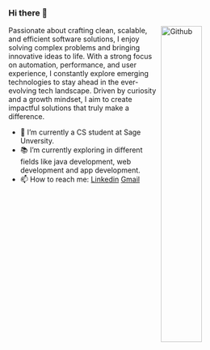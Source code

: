 ### Hi there 👋
 <img width="40%" align="right" alt="Github" src="https://i.ibb.co/z8Qqf9W/sapiens.png"/>
 <!--<img width="45%" align="right" alt="Github" src="https://i.ibb.co/0X4XqkM/man-works-computer-illustration-333239-259-removebg-preview.png" /> -->
Passionate about crafting clean, scalable, and efficient software solutions, I enjoy solving complex problems and bringing innovative ideas to life. With a strong focus on automation, performance, and user experience, I constantly explore emerging technologies to stay ahead in the ever-evolving tech landscape. Driven by curiosity and a growth mindset, I aim to create impactful solutions that truly make a difference.

- 🔭 I’m currently a CS student at Sage Unversity.
- 📚 I’m currently exploring in different fields like java development, web development and app development.
- 📫 How to reach me: [Linkedin](https://www.linkedin.com/in/sanskar-gupta-317482250) [Gmail](mailto:sanskarg106@gmail.com)
<!-- - 👯 I’m looking for a software development internship. -->
<!-- - [![GitHub Streak](https://github-readme-streak-stats.herokuapp.com?user=sanskargupta12&theme=vue-dark&date_format=M%20j%5B%2C%20Y%5D)](https://git.io/streak-stats)-->

